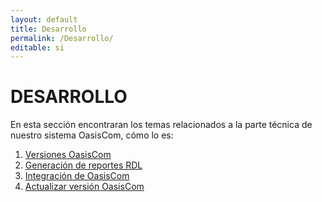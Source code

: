 ```yaml
---
layout: default
title: Desarrollo
permalink: /Desarrollo/
editable: si
---
```


# DESARROLLO

En esta sección encontraran los temas relacionados a la parte técnica de nuestro sistema OasisCom, cómo lo es:

1. [Versiones OasisCom](http://docs.oasiscom.com/Desarrollo/Versiones/)
2. [Generación de reportes RDL](http://docs.oasiscom.com/Desarrollo/reporterdl)
3. [Integración de OasisCom](http://docs.oasiscom.com/Desarrollo/Integracionoasiscom)
4. [Actualizar versión OasisCom](http://docs.oasiscom.com/Desarrollo/actualizarversion)
